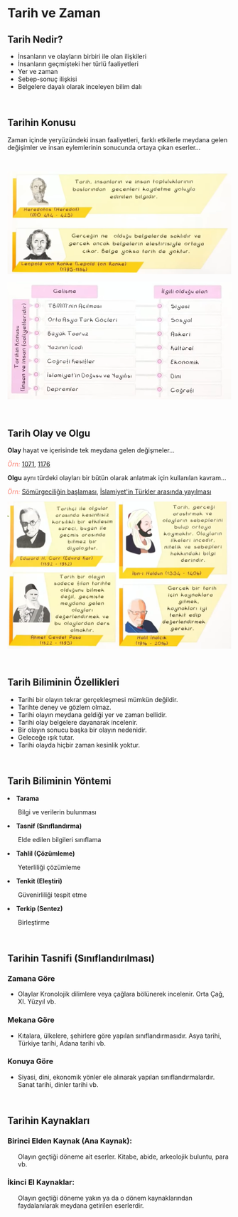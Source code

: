 
# Tarih ve Zaman

## Tarih Nedir?
* İnsanların ve olayların birbiri ile olan ilişkileri
* İnsanların geçmişteki her türlü faaliyetleri
* Yer ve zaman
* Sebep-sonuç ilişkisi
* Belgelere dayalı olarak inceleyen bilim dalı

<br>

## Tarihin Konusu
Zaman içinde yeryüzündeki insan faaliyetleri, farklı etkilerle meydana gelen değişimler ve insan eylemlerinin sonucunda ortaya çıkan eserler...

<br>

![01](01.png)

![02](02.png)

<br>

## Tarih Olay ve Olgu
**Olay** hayat ve içerisinde tek meydana gelen değişmeler...

<font style = "color:#FA8072"><i>Örn:</i></font> [1071](https://tr.wikipedia.org/wiki/Malazgirt_Meydan_Muharebesi), [1176](https://tr.wikipedia.org/wiki/Miryokefalon_Muharebesi)

**Olgu** aynı türdeki olayları bir bütün olarak anlatmak için kullanılan kavram...

<font style = "color:#FA8072"><i>Örn:</i></font> [Sömürgeciliğin başlaması](https://tr.wikipedia.org/wiki/S%C3%B6m%C3%BCrgecilik), [İslamiyet'in Türkler arasında yayılması](https://tr.wikipedia.org/wiki/T%C3%BCrklerin_%C4%B0slam%27a_ge%C3%A7i%C5%9Fi)
<br>

![03](03.png)

<br>

## Tarih Biliminin Özellikleri
- Tarihi bir olayın tekrar gerçekleşmesi mümkün değildir.
- Tarihte deney ve gözlem olmaz.
- Tarihi olayın meydana geldiği yer ve zaman bellidir.
- Tarihi olay belgelere dayanarak incelenir.
- Bir olayın sonucu başka bir olayın nedenidir.
- Geleceğe ışık tutar.
- Tarihi olayda hiçbir zaman kesinlik yoktur.

<br>

## Tarih Biliminin Yöntemi
<li><b>Tarama</b></li>
<ul>
	Bilgi ve verilerin bulunması
</ul>

<li><b>Tasnif (Sınıflandırma)</b></li>

<ul>
	Elde edilen bilgileri sınıflama
</ul>

<li><b>Tahlil (Çözümleme)</b></li>

<ul>
	Yeterliliği çözümleme
</ul>

<li><b>Tenkit (Eleştiri)</b></li>

<ul>
	Güvenirliliği tespit etme
</ul>

<li><b>Terkip (Sentez)</b></li>

<ul>
	Birleştirme
</ul>

<br>

## Tarihin Tasnifi (Sınıflandırılması)

### Zamana Göre
- Olaylar Kronolojik dilimlere veya çağlara bölünerek incelenir. Orta Çağ, XI. Yüzyıl vb.

### Mekana Göre
- Kıtalara, ülkelere, şehirlere göre yapılan sınıflandırmasıdır. Asya tarihi, Türkiye tarihi, Adana tarihi vb.

### Konuya Göre
- Siyasi, dini, ekonomik yönler ele alınarak yapılan sınıflandırmalardır. Sanat tarihi, dinler tarihi vb.

<br>

## Tarihin Kaynakları
### Birinci Elden Kaynak (Ana Kaynak):

<ul>
	Olayın geçtiği döneme ait eserler. Kitabe, abide, arkeolojik buluntu, para vb.
</ul>

### İkinci El Kaynaklar:

<ul>
	Olayın geçtiği döneme yakın ya da o dönem kaynaklarından faydalanılarak meydana getirilen eserlerdir.
</ul>
